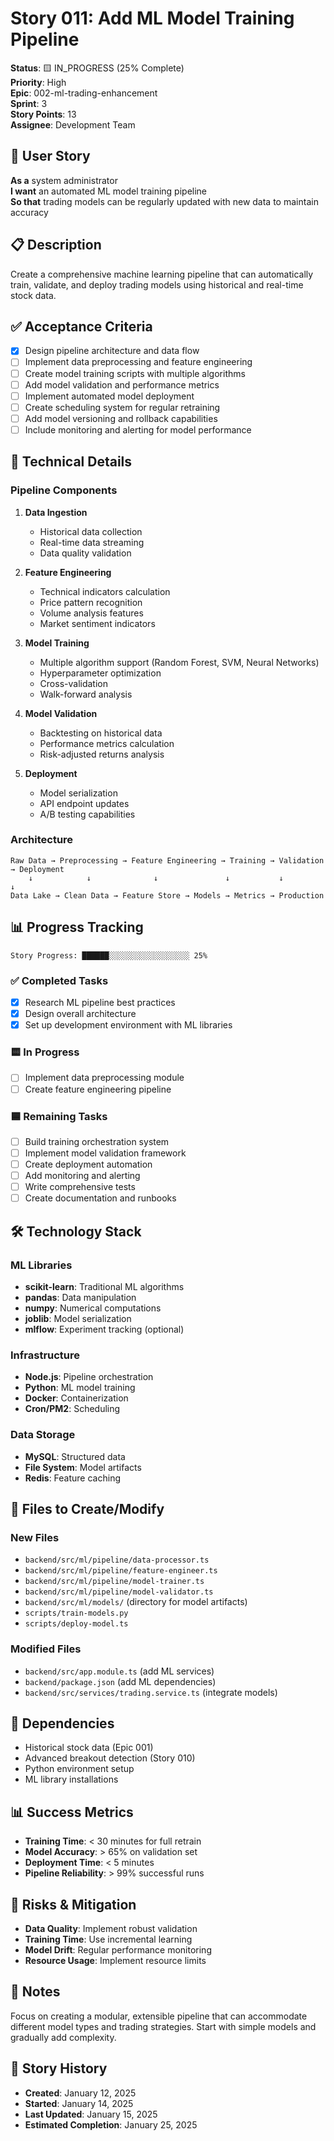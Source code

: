 # Story 011: Add ML Model Training Pipeline

**Status**: 🟨 IN_PROGRESS (25% Complete)  
**Priority**: High  
**Epic**: 002-ml-trading-enhancement  
**Sprint**: 3  
**Story Points**: 13  
**Assignee**: Development Team

## 📖 User Story

**As a** system administrator  
**I want** an automated ML model training pipeline  
**So that** trading models can be regularly updated with new data to maintain accuracy

## 📋 Description

Create a comprehensive machine learning pipeline that can automatically train, validate, and deploy trading models using historical and real-time stock data.

## ✅ Acceptance Criteria

- [x] Design pipeline architecture and data flow
- [ ] Implement data preprocessing and feature engineering
- [ ] Create model training scripts with multiple algorithms
- [ ] Add model validation and performance metrics
- [ ] Implement automated model deployment
- [ ] Create scheduling system for regular retraining
- [ ] Add model versioning and rollback capabilities
- [ ] Include monitoring and alerting for model performance

## 🔧 Technical Details

### Pipeline Components

1. **Data Ingestion**

   - Historical data collection
   - Real-time data streaming
   - Data quality validation

2. **Feature Engineering**

   - Technical indicators calculation
   - Price pattern recognition
   - Volume analysis features
   - Market sentiment indicators

3. **Model Training**

   - Multiple algorithm support (Random Forest, SVM, Neural Networks)
   - Hyperparameter optimization
   - Cross-validation
   - Walk-forward analysis

4. **Model Validation**

   - Backtesting on historical data
   - Performance metrics calculation
   - Risk-adjusted returns analysis

5. **Deployment**
   - Model serialization
   - API endpoint updates
   - A/B testing capabilities

### Architecture

```
Raw Data → Preprocessing → Feature Engineering → Training → Validation → Deployment
    ↓            ↓              ↓               ↓           ↓           ↓
Data Lake → Clean Data → Feature Store → Models → Metrics → Production
```

## 📊 Progress Tracking

```
Story Progress: ██████░░░░░░░░░░░░░░░░░░ 25%
```

### ✅ Completed Tasks

- [x] Research ML pipeline best practices
- [x] Design overall architecture
- [x] Set up development environment with ML libraries

### 🟨 In Progress

- [ ] Implement data preprocessing module
- [ ] Create feature engineering pipeline

### 🟦 Remaining Tasks

- [ ] Build training orchestration system
- [ ] Implement model validation framework
- [ ] Create deployment automation
- [ ] Add monitoring and alerting
- [ ] Write comprehensive tests
- [ ] Create documentation and runbooks

## 🛠️ Technology Stack

### ML Libraries

- **scikit-learn**: Traditional ML algorithms
- **pandas**: Data manipulation
- **numpy**: Numerical computations
- **joblib**: Model serialization
- **mlflow**: Experiment tracking (optional)

### Infrastructure

- **Node.js**: Pipeline orchestration
- **Python**: ML model training
- **Docker**: Containerization
- **Cron/PM2**: Scheduling

### Data Storage

- **MySQL**: Structured data
- **File System**: Model artifacts
- **Redis**: Feature caching

## 📁 Files to Create/Modify

### New Files

- `backend/src/ml/pipeline/data-processor.ts`
- `backend/src/ml/pipeline/feature-engineer.ts`
- `backend/src/ml/pipeline/model-trainer.ts`
- `backend/src/ml/pipeline/model-validator.ts`
- `backend/src/ml/models/` (directory for model artifacts)
- `scripts/train-models.py`
- `scripts/deploy-model.ts`

### Modified Files

- `backend/src/app.module.ts` (add ML services)
- `backend/package.json` (add ML dependencies)
- `backend/src/services/trading.service.ts` (integrate models)

## 🔗 Dependencies

- Historical stock data (Epic 001)
- Advanced breakout detection (Story 010)
- Python environment setup
- ML library installations

## 📊 Success Metrics

- **Training Time**: < 30 minutes for full retrain
- **Model Accuracy**: > 65% on validation set
- **Deployment Time**: < 5 minutes
- **Pipeline Reliability**: > 99% successful runs

## 🚧 Risks & Mitigation

- **Data Quality**: Implement robust validation
- **Training Time**: Use incremental learning
- **Model Drift**: Regular performance monitoring
- **Resource Usage**: Implement resource limits

## 📝 Notes

Focus on creating a modular, extensible pipeline that can accommodate different model types and trading strategies. Start with simple models and gradually add complexity.

## 🔄 Story History

- **Created**: January 12, 2025
- **Started**: January 14, 2025
- **Last Updated**: January 15, 2025
- **Estimated Completion**: January 25, 2025
